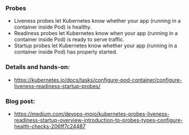 ### Probes

- Liveness probes let Kubernetes know whether your app (running in a container inside Pod) is healthy.
- Readiness probes let Kubernetes know when your app (running in a container inside Pod) is ready to serve traffic.
- Startup probes let Kubernetes know whether your app (running in a container inside Pod) has properly started.

### Details and hands-on:
- https://kubernetes.io/docs/tasks/configure-pod-container/configure-liveness-readiness-startup-probes/

### Blog post:
- https://medium.com/devops-mojo/kubernetes-probes-liveness-readiness-startup-overview-introduction-to-probes-types-configure-health-checks-206ff7c24487
